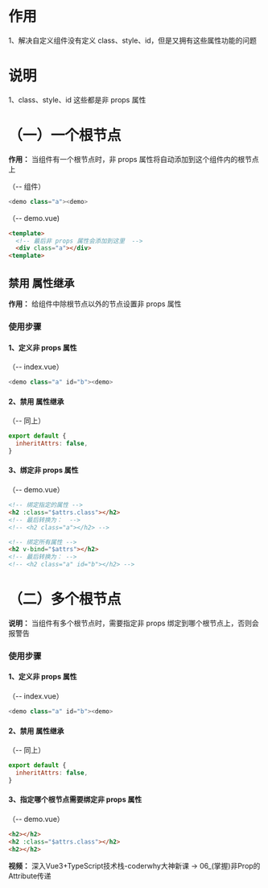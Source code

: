 # 作用
  1、解决自定义组件没有定义 class、style、id，但是又拥有这些属性功能的问题

# 说明
  1、class、style、id 这些都是非 props 属性

# （一）一个根节点
  **作用：** 当组件有一个根节点时，非 props 属性将自动添加到这个组件内的根节点上

  （-- 组件）
  ```js
  <demo class="a"><demo>
  ```

  （-- demo.vue)
  ```html
  <template>
    <!-- 最后非 props 属性会添加到这里  -->
    <div class="a"></div>
  <template>
  ```

  ## 禁用 属性继承
  **作用：** 给组件中除根节点以外的节点设置非 props 属性

  ### 使用步骤
  #### 1、定义非 props 属性
  （-- index.vue）
  ```js
  <demo class="a" id="b"><demo>
  ```

  #### 2、禁用 属性继承
  （-- 同上）
  ```js
  export default {
    inheritAttrs: false,
  }
  ```

  #### 3、绑定非 props 属性
  （-- demo.vue）
  ```html
  <!-- 绑定指定的属性 -->
  <h2 :class="$attrs.class"></h2>
  <!-- 最后转换为：  -->
  <!-- <h2 class="a"></h2> -->

  <!-- 绑定所有属性 -->
  <h2 v-bind="$attrs"></h2>
  <!-- 最后转换为： -->
  <!-- <h2 class="a" id="b"></h2> -->
  ```

# （二）多个根节点
  **说明：** 当组件有多个根节点时，需要指定非 props 绑定到哪个根节点上，否则会报警告

  ### 使用步骤
  #### 1、定义非 props 属性
  （-- index.vue）
  ```js
  <demo class="a" id="b"><demo>
  ```

  #### 2、禁用 属性继承
  （-- 同上）
  ```js
  export default {
    inheritAttrs: false,
  }
  ```

  #### 3、指定哪个根节点需要绑定非 props 属性
  （-- demo.vue）
  ```html
  <h2></h2>
  <h2 :class="$attrs.class"></h2>
  <h2></h2>
  ```

**视频：** 深入Vue3+TypeScript技术栈-coderwhy大神新课 → 06_(掌握)非Prop的Attribute传递